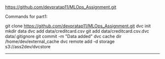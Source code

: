https://github.com/devpratap11/MLOps_Assignment.git

Commands for part1:

git clone https://github.com/devpratap11/MLOps_Assignment.git
dvc init
mkdir data
dvc add data/creditcard.csv
git add data/creditcard.csv.dvc data/.gitignore
git commit -m "Data added"
dvc cache dir /home/dev/external_cache
dvc remote add -d storage s3://ass2dev/dvcstore

----------------------------------------------------------------------
